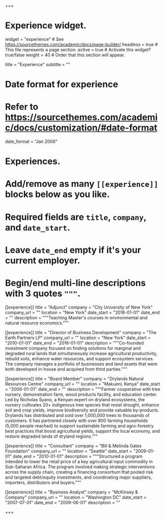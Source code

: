 +++
# Experience widget.
widget = "experience"  # See https://sourcethemes.com/academic/docs/page-builder/
headless = true  # This file represents a page section.
active = true  # Activate this widget? true/false
weight = 40  # Order that this section will appear.

title = "Experience"
subtitle = ""

# Date format for experience
#   Refer to https://sourcethemes.com/academic/docs/customization/#date-format
date_format = "Jan 2006"

# Experiences.
#   Add/remove as many `[[experience]]` blocks below as you like.
#   Required fields are `title`, `company`, and `date_start`.
#   Leave `date_end` empty if it's your current employer.
#   Begin/end multi-line descriptions with 3 quotes `"""`.
[[experience]]
  title = "Adjunct"
  company = "City University of New York"
  company_url = ""
  location = "New York"
  date_start = "2018-01-01"
  date_end = ""
  description = """Teaching Master's courses in environmental and natural resource economics."""

[[experience]]
  title = "Director of Business Development"
  company = "The Earth Partners LP"
  company_url = ""
  location = "New York"
  date_start = "2010-01-01"
  date_end = "2016-01-01"
  description = """Co-founded investment company focused on finding solutions for marginal and degraded rural lands that simultaneously increase agricultural productivity, rebuild soils, enhance water resources, and support ecosystem services. The company manages a portfolio of businesses and land assets that were both developed in-house and acquired from third parties."""

[[experience]]
  title = "Board Member"
  company = "Drylands Natural Resources Centre"
  company_url = ""
  location = "Makueni, Kenya"
  date_start = "2006-01-01"
  date_end = ""
  description = """Farmer cooperative with tree nursery, demonstration farm, wood products facility, and education center. Led by Nicholas Syano, a Kenyan expert on dryland ecosystems, the nursery cultivates 20+ indigenous tree species that resist drought, enhance soil and crop yields, improve biodiversity and provide valuable by-products. Drylands has distributed and sold over 1,000,000 trees to thousands of customers. It has partnered closely with over 800 farming households (5,000 people reached) to support sustainable farming and agro-forestry best practices that boost agricultural yields, support the local economy, and restore degraded lands of dryland regions."""

[[experience]]
  title = "Consultant"
  company = "Bill & Melinda Gates Foundation"
  company_url = ""
  location = "Seattle"
  date_start = "2009-01-01"
  date_end = "2010-01-01"
  description = """Structured a program intended to lower the retail price of a key agricultural input commodity in Sub-Saharan Africa. The program involved making strategic interventions across the supply chain, creating a financing consortium that pooled risk and targeted debt/equity investments, and coordinating major suppliers, importers, distributors and buyers."""

[[experience]]
  title = "Business Analyst"
  company = "McKinsey & Company"
  company_url = ""
  location = "Washington DC"
  date_start = "2007-07-01"
  date_end = "2009-06-01"
  description = ""

+++
